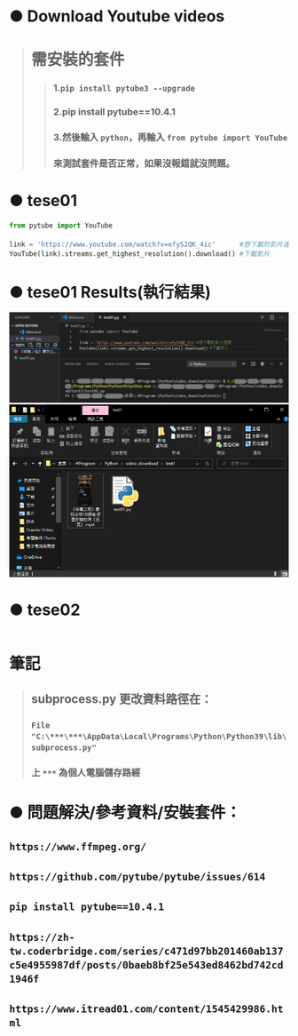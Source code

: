 # ● Download Youtube videos
> # 需安裝的套件
>> ### 1.`pip install pytube3 --upgrade`<br>
>> ### 2.pip install pytube==10.4.1
>> ### 3.然後輸入 `python`，再輸入 `from pytube import YouTube` 
>> ### 來測試套件是否正常，如果沒報錯就沒問題。<br>

# ● tese01
```python
from pytube import YouTube

link = 'https://www.youtube.com/watch?v=efyS2QK_4ic'      #想下載的影片連結
YouTube(link).streams.get_highest_resolution().download() #下載影片
```
# ● tese01 Results(執行結果)
![1.video Download](https://github.com/ChengHan16/Cs4high_4080E036/blob/master/image/1.video%20Download.png)
![1.video Download](https://github.com/ChengHan16/Cs4high_4080E036/blob/master/image/2.video%20Download.png.PNG)<br>

# ● tese02
```

```
# 筆記
> ## subprocess.py 更改資料路徑在：
> ### `File "C:\***\***\AppData\Local\Programs\Python\Python39\lib\subprocess.py"`
> ### 上 `***` 為個人電腦儲存路經

# ● 問題解決/參考資料/安裝套件：
## `https://www.ffmpeg.org/`
## `https://github.com/pytube/pytube/issues/614`
## `pip install pytube==10.4.1`
## `https://zh-tw.coderbridge.com/series/c471d97bb201460ab137c5e4955987df/posts/0baeb8bf25e543ed8462bd742cd1946f`
## `https://www.itread01.com/content/1545429986.html`
